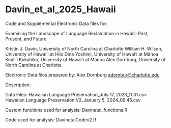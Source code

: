 # Davin_et_al_2025_Hawaii
Code and Supplemental Electronic Data files for:

Examining the Landscape of Language Reclamation in Hawai‘i: Past, Present, and Future

Kristin J. Davin, University of North Carolina at Charlotte
William H. Wilson, University of Hawai‘i at Hilo
Dina Yoshimi, University of Hawai‘i at Mānoa
Keali‘i Kukahiko, University of Hawai‘i at Mānoa
Alex Dornburg, University of North Carolina at Charlotte

Electronic Data files prepared by: Alex Dornburg adornbur@charlotte.edu

Description:

Data Files:
Hawaiian Language Preservation_July 17, 2023_11.31.csv
Hawaiian Language Preservation.V2_January 5, 2024_09.45.csv

Custom functions used for analysis:
Davinetal_functions.R

Code used for analysis:
DavinetalCodev2.R

